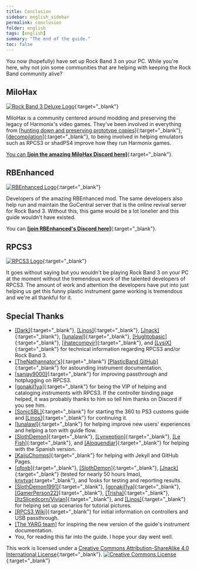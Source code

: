 ```yaml
---
title: Conclusion
sidebar: english_sidebar
permalink: conclusion
folder: english
tags: [english]
summary: "The end of the guide."
toc: false
---
```


You now (hopefully) have set up Rock Band 3 on your PC. While you're here, why not join some communities that are helping with keeping the Rock Band community alive?

## MiloHax

[![Rock Band 3 Deluxe Logo](https://milohax.org/images/milohax.webp)](https://milohax.org/ "MiloHax"){:target="_blank"}

MiloHax is a community centered around modding and preserving the legacy of Harmonix's video games. They've been involved in everything from [[hunting down and preserving prototype copies]](https://hiddenpalace.org/Rock_Band_3_(Jan_19,_2010)){:target="_blank"}, [[decompilation]](https://decomp.dev/DarkRTA/rb3){:target="_blank"}, to being involved in helping emulators such as RPCS3 or shadPS4 improve how they run Harmonix games. 

[You can **\[join the amazing MiloHax Discord here\]**](https://discord.gg/milohax){:target="_blank"}.

## RBEnhanced

[![RBEnhanced Logo](https://rb3pc.milohax.org/images/xtra/rbe.png)](https://rb3e.rbenhanced.rocks/ "RBEnhanced"){:target="_blank"}

Developers of the amazing RBEnhanced mod. The same developers also help run and maintain the GoCentral server that is the online revival server for Rock Band 3. Without this, this game would be a lot lonelier and this guide wouldn't have existed.

You can [**\[join RBEnhanced's Discord here\]**](https://discord.gg/6rRUWXPYwb){:target="_blank"}.

## RPCS3

[![RPCS3 Logo](https://rb3pc.milohax.org/images/xtra/rpcs3.png)](https://rpcs3.net/about/ "RPCS3"){:target="_blank"}

It goes without saying but you wouldn't be playing Rock Band 3 on your PC at the moment without the tremendous work of the talented developers of RPCS3. The amount of work and attention the developers have put into just helping us get this funny plastic instrument game working is tremendous and we're all thankful for it. 

## Special Thanks

* [[Dark]](https://dark.ski/){:target="_blank"}, [[Linos]](https://www.youtube.com/@LinosMelendi){:target="_blank"}, [[Jnack]](https://www.youtube.com/@jnackmclain){:target="_blank"}, [[lunalawl]](https://github.com/lunalawl){:target="_blank"}, [[Hughtobasic]](https://www.youtube.com/@HughToBasic){:target="_blank"}, [[ihatecompvir]](https://www.youtube.com/@ihatecompvir1591){:target="_blank"}, and [[LysiX]](https://www.youtube.com/@LysiX){:target="_blank"} for technical information regarding RPCS3 and/or Rock Band 3.
* [[TheNathannator's]](https://github.com/TheNathannator){:target="_blank"} [[PlasticBand GitHub]](https://github.com/TheNathannator/PlasticBand){:target="_blank"} for astounding instrument documentation.
* [[sanjay9000]](https://github.com/sanjay900){:target="_blank"} for improving passthrough and hotplugging on RPCS3.
* [[gonakil1ya]](https://gonakillya.neocities.org/){:target="_blank"} for being the VIP of helping and cataloging instruments with RPCS3. If the controller binding page helped, it was probably thanks to him so tell him thanks on Discord if you see him.
* [[SonicSBL]](https://github.com/SonicSBL){:target="_blank"} for starting the 360 to PS3 customs guide and [[Linos]](https://www.youtube.com/@LinosMelendi){:target="_blank"} for continuing it.
* [[lunalawl]](https://github.com/lunalawl){:target="_blank"} for helping improve new users' experiences and helping a ton with guide flow.
* [[SlothDemon]](https://www.youtube.com/@SlothDemon1991){:target="_blank"}, [[Lynxeption]](https://www.twitch.tv/lynxeption){:target="_blank"}, [[Le Fish]](https://ko-fi.com/lefishe){:target="_blank"}, and [[Aloquendiar]](https://www.twitch.tv/aloquendiar){:target="_blank"} for helping with the Spanish version.
* [[KaijuChomps]](https://github.com/KaijuChomps){:target="_blank"} for helping with Jekyll and GitHub Pages.
* [[qfoxb]](https://github.com/qfoxb){:target="_blank"}, [[SlothDemon]](https://www.youtube.com/@SlothDemon1991){:target="_blank"}, [[Jnack]](https://www.youtube.com/@jnackmclain){:target="_blank"} (tested for nearly 50 hours lmao), [knvtva](https://github.com/knvtva){:target="_blank"}, and 1osks for testing and reporting results.
* [[SlothDemon1991]](https://www.youtube.com/@SlothDemon1991){:target="_blank"}, [[gonakil1ya]](https://gonakillya.neocities.org){:target="_blank"}, [[GamerPerson22]](https://www.youtube.com/channel/UCC5SlXPlnlGwBG7w6mvfx8g){:target="_blank"}, [[Trisha]](https://www.youtube.com/channel/UCle3t7q9UeU0npc3FklcjCg){:target="_blank"}, [[ItzSlicedcorn/Vivian]](https://www.twitch.tv/itzslicedcorn){:target="_blank"}, and [[Linos]](https://www.youtube.com/@LinosMelendi){:target="_blank"} for helping set up scenarios for tutorial pictures.
* [[RPCS3 Wiki]](https://wiki.rpcs3.net/index.php?title=Main_Page){:target="_blank"} for initial information on controllers and USB passthrough.
* [[The YARG team]]((https://yarg.in/)) for inspiring the new version of the guide's instrument documentation.
* You, for reading this far into the guide. I hope your day went well.


This work is licensed under a [Creative Commons Attribution-ShareAlike 4.0 International License](http://creativecommons.org/licenses/by-sa/4.0/){:target="_blank"}.
[![Creative Commons License](https://i.creativecommons.org/l/by-sa/4.0/88x31.png)](http://creativecommons.org/licenses/by-sa/4.0/){:target="_blank"}  